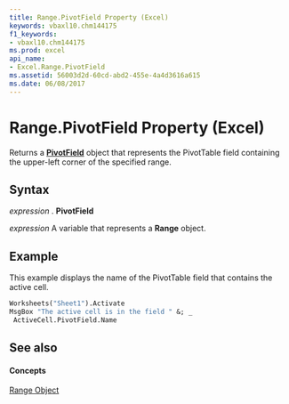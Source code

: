 ```yaml
---
title: Range.PivotField Property (Excel)
keywords: vbaxl10.chm144175
f1_keywords:
- vbaxl10.chm144175
ms.prod: excel
api_name:
- Excel.Range.PivotField
ms.assetid: 56003d2d-60cd-abd2-455e-4a4d3616a615
ms.date: 06/08/2017
---
```



# Range.PivotField Property (Excel)

Returns a  **[PivotField](pivotfield-object-excel.md)** object that represents the PivotTable field containing the upper-left corner of the specified range.


## Syntax

 _expression_ . **PivotField**

 _expression_ A variable that represents a **Range** object.


## Example

This example displays the name of the PivotTable field that contains the active cell.


```vb
Worksheets("Sheet1").Activate 
MsgBox "The active cell is in the field " &; _ 
 ActiveCell.PivotField.Name
```


## See also


#### Concepts


[Range Object](range-object-excel.md)

